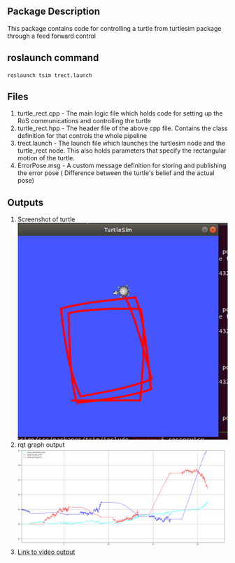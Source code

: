## Package Description ##
This package contains code for controlling a turtle from turtlesim package
through a feed forward control

 
##  roslaunch command ##
`roslaunch tsim trect.launch`

## Files ##
1. turtle_rect.cpp - The main logic file which holds code for setting up the
                     RoS communications and controlling the turtle
2. turtle_rect.hpp - The header file of the above cpp file. Contains the class
                     definition for that controls the whole pipeline
3. trect.launch - The launch file which launches the turtlesim node and the  
                  turtle_rect node. This also holds parameters that specify
                  the rectangular motion of the turtle.
4. ErrorPose.msg - A custom message definition for storing and publishing the
                   error pose ( Difference between the turtle's belief and 
                   the actual pose)
                  
## Outputs ##
1. Screenshot of turtle
![Image of turtle](./img/turtle_screenshot.png)
2. rqt graph output
![Image of rqt graph Output](./img/rqt_plot.png)
3. [Link to video output](https://drive.google.com/file/d/1CjJGAg3pz2uSBVpcFEVQs__nyGiVkVnt/view?usp=sharing)
